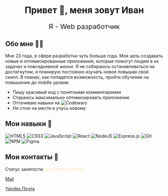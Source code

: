 <h1 align="center">Привет 👋, меня зовут <span color="blue">Иван</span> </h1>
<p align="center" style="font-size: 22px;">Я - Web разработчик</p>

<h2>Обо мне 🧑‍💻</h2>
<p>Мне 23 года, в сфере разработки чуть больше года. Моя цель создавать новые и оптимизированные приложения, которые помогут людям в их задачах и повседневной жизни. Я не собираюсь останавливаться на достигнутом, и планирую постоянно изучать новое повышая свой скилл. В планах, как попадется возможность, пройти обучение на повышение до middle уровня.</p>

- Пишу красивый код с понятными комментариями
- Стараюсь максимально оптимизировать приложение
- Оттачиваю навыки на ![Codewars](https://img.shields.io/badge/Codewars-B1361E?style=for-the-badge&logo=codewars&logoColor=grey)
- Не стою на месте и учусь новому

<h2>Мои навыки 💪</h2>

![HTML5](https://img.shields.io/badge/html5-%23E34F26.svg?style=for-the-badge&logo=html5&logoColor=white) ![CSS3](https://img.shields.io/badge/css3-%231572B6.svg?style=for-the-badge&logo=css3&logoColor=white) ![JavaScript](https://img.shields.io/badge/javascript-%23323330.svg?style=for-the-badge&logo=javascript&logoColor=%23F7DF1E) ![React](https://img.shields.io/badge/react-%2320232a.svg?style=for-the-badge&logo=react&logoColor=%2361DAFB) ![NodeJS](https://img.shields.io/badge/node.js-6DA55F?style=for-the-badge&logo=node.js&logoColor=white) ![Express.js](https://img.shields.io/badge/express.js-%23404d59.svg?style=for-the-badge&logo=express&logoColor=%2361DAFB) ![Git](https://img.shields.io/badge/git-%23F05033.svg?style=for-the-badge&logo=git&logoColor=white) ![NPM](https://img.shields.io/badge/NPM-%23CB3837.svg?style=for-the-badge&logo=npm&logoColor=white) ![Figma](https://img.shields.io/badge/figma-%23F24E1E.svg?style=for-the-badge&logo=figma&logoColor=white)

<h2>Мои контакты 📧</h2>

Статус занятости: <span style="color: #FFE4B5;">В поисках работы</span>

<a href="mailto:shekko777@mail.ru">Mail</a>

<a href="mailto:shekko-777@yandex.ru">Yandex.Почта</a>
